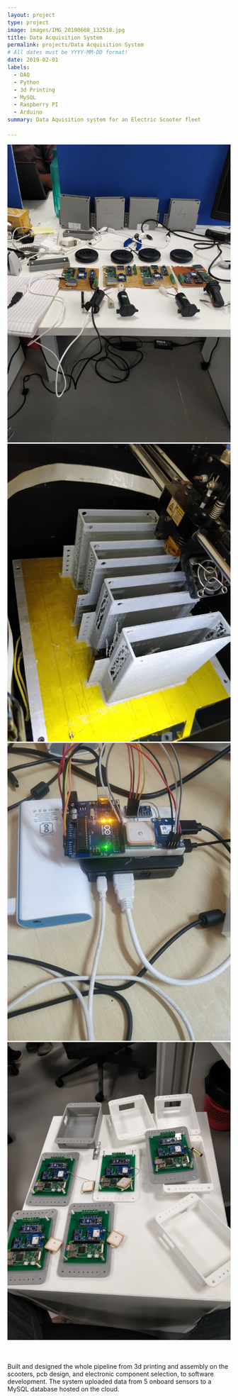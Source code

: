```yaml
---
layout: project
type: project
image: images/IMG_20190608_132518.jpg
title: Data Acquisition System
permalink: projects/Data Acquisition System
# All dates must be YYYY-MM-DD format!
date: 2019-02-01
labels:
  - DAQ
  - Python
  - 3d Printing
  - MySQL
  - Raspberry PI
  - Arduino
summary: Data Aquisition system for an Electric Scooter fleet

---
```


<div class="ui medium images">
<img class="ui medium right rounded image" src="../images/IMG_20190429_150921.jpg">
<img class="ui medium right rounded image" src="../images/IMG_20190415_115046.jpg">
<img class="ui medium right rounded image" src="../images/IMG_20190226_132933.jpg">
<img class="ui medium right rounded image" src="../images/IMG_20190510_171113.jpg">
</div>

<br>
<br>

Built and designed the whole pipeline from 3d printing and assembly on the scooters, pcb design, and electronic component selection, to software development. The system uploaded data from 5 onboard sensors to a MySQL database hosted on the cloud.

